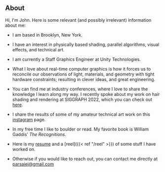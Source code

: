 ## About

Hi, I'm John. Here is some relevant (and possibly irrelevant) information about me:

- I am based in Brooklyn, New York.

- I have an interest in physically based shading, parallel algorithms, visual effects, and technical art. 

- I am currently a Staff Graphics Engineer at Unity Technologies. 

- What I love about real-time computer graphics is how it forces us to reconcile our observations of light, materials, and geometry with tight hardware constraints; resulting in clever ideas, and great engineering.

- You can find me at industry conferences, where I love to share the knowledge I learn along my way. I recently spoke about my work on hair shading and rendering at SIGGRAPH 2022, which you can check out [here](https://advances.realtimerendering.com/s2022/SIGGRAPH2022-Advances-Enemies-Ciardi%20et%20al.pdf). 

- I share the results of some of my amateur technical art work on this [instagram](https://www.instagram.com/omnnai/?hl=en) page. 

- In my free time I like to boulder or read. My favorite book is William Gaddis' _The Recognitions_. 

- Here is my [resume](../resume.pdf) and a [reel]({{< ref "/reel" >}}) of some stuff I have worked on. 

- Otherwise if you would like to reach out, you can contact me directly at parsaiej@gmail.com